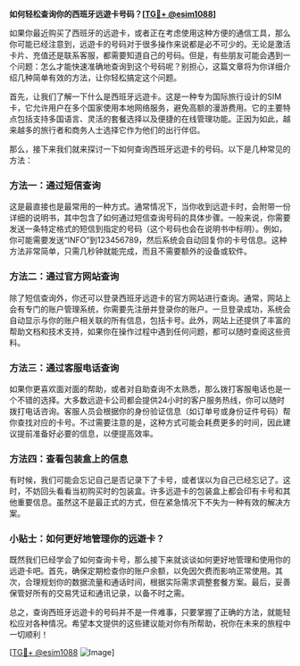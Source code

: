 **如何轻松查询你的西班牙远遊卡号码？[[TG💪+ @esim1088](https://t.me/s/esim1088)]**

如果你最近购买了西班牙的远遊卡，或者正在考虑使用这种方便的通信工具，那么你可能已经注意到，远遊卡的号码对于很多操作来说都是必不可少的。无论是激活卡片、充值还是联系客服，都需要知道自己的号码。但是，有些朋友可能会遇到一个问题：怎么才能快速准确地查询到这个号码呢？别担心，这篇文章将为你详细介绍几种简单有效的方法，让你轻松搞定这个问题。

首先，让我们了解一下什么是西班牙远遊卡。这是一种专为国际旅行设计的SIM卡，它允许用户在多个国家使用本地网络服务，避免高额的漫游费用。它的主要特点包括支持多国语言、灵活的套餐选择以及便捷的在线管理功能。正因为如此，越来越多的旅行者和商务人士选择它作为他们的出行伴侣。

那么，接下来我们就来探讨一下如何查询西班牙远遊卡的号码。以下是几种常见的方法：

### 方法一：通过短信查询

这是最直接也是最常用的一种方式。通常情况下，当你收到远遊卡时，会附带一份详细的说明书，其中包含了如何通过短信查询号码的具体步骤。一般来说，你需要发送一条特定格式的短信到指定的号码（这个号码也会在说明书中标明）。例如，你可能需要发送“INFO”到123456789，然后系统会自动回复你的卡号信息。这种方法非常简单，只需几秒钟就能完成，而且不需要额外的设备或软件。

### 方法二：通过官方网站查询

除了短信查询外，你还可以登录西班牙远遊卡的官方网站进行查询。通常，网站上会有专门的账户管理系统，你需要先注册并登录你的账户。一旦登录成功，系统会自动显示与你的账户相关联的所有信息，包括卡号。此外，网站上还提供了丰富的帮助文档和技术支持，如果你在操作过程中遇到任何问题，都可以随时查阅这些资料。

### 方法三：通过客服电话查询

如果你更喜欢面对面的帮助，或者对自助查询不太熟悉，那么拨打客服电话也是一个不错的选择。大多数远遊卡公司都会提供24小时的客户服务热线，你可以随时拨打电话咨询。客服人员会根据你的身份验证信息（如订单号或身份证件号码）帮你查找对应的卡号。不过需要注意的是，这种方式可能会耗费更多的时间，因此建议提前准备好必要的信息，以便提高效率。

### 方法四：查看包装盒上的信息

有时候，我们可能会忘记自己是否记录下了卡号，或者误以为自己已经忘记了。这时，不妨回头看看当初购买时的包装盒。许多远遊卡的包装盒上都会印有卡号和其他重要信息。虽然这不是最正式的方式，但在紧急情况下不失为一种有效的解决方案。

### 小贴士：如何更好地管理你的远遊卡？

既然我们已经学会了如何查询卡号，那么接下来就谈谈如何更好地管理和使用你的远遊卡吧。首先，确保定期检查你的账户余额，以免因欠费而影响正常使用。其次，合理规划你的数据流量和通话时间，根据实际需求调整套餐方案。最后，妥善保管好所有的交易凭证和通讯记录，以备不时之需。

总之，查询西班牙远遊卡的号码并不是一件难事，只要掌握了正确的方法，就能轻松应对各种情况。希望本文提供的这些建议能对你有所帮助，祝你在未来的旅程中一切顺利！

[[TG💪+ @esim1088](https://t.me/s/esim1088) ![Image](https://i.postimg.cc/4NQfJmqS/Snipaste-2025-05-13-00-14-12.png)]